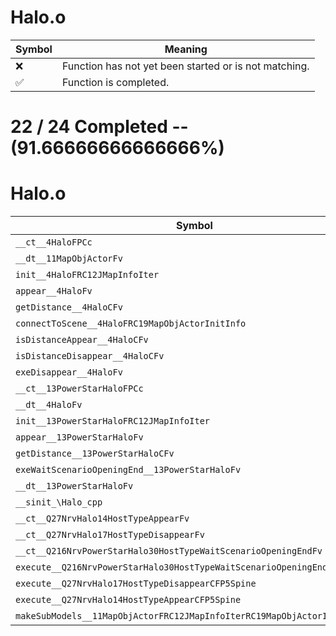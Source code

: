 # Halo.o
| Symbol | Meaning 
| ------------- | ------------- 
| :x: | Function has not yet been started or is not matching. 
| :white_check_mark: | Function is completed. 


# 22 / 24 Completed -- (91.66666666666666%)
# Halo.o
| Symbol | Decompiled? |
| ------------- | ------------- |
| `__ct__4HaloFPCc` | :white_check_mark: |
| `__dt__11MapObjActorFv` | :white_check_mark: |
| `init__4HaloFRC12JMapInfoIter` | :x: |
| `appear__4HaloFv` | :white_check_mark: |
| `getDistance__4HaloCFv` | :white_check_mark: |
| `connectToScene__4HaloFRC19MapObjActorInitInfo` | :white_check_mark: |
| `isDistanceAppear__4HaloCFv` | :white_check_mark: |
| `isDistanceDisappear__4HaloCFv` | :x: |
| `exeDisappear__4HaloFv` | :white_check_mark: |
| `__ct__13PowerStarHaloFPCc` | :white_check_mark: |
| `__dt__4HaloFv` | :white_check_mark: |
| `init__13PowerStarHaloFRC12JMapInfoIter` | :white_check_mark: |
| `appear__13PowerStarHaloFv` | :white_check_mark: |
| `getDistance__13PowerStarHaloCFv` | :white_check_mark: |
| `exeWaitScenarioOpeningEnd__13PowerStarHaloFv` | :white_check_mark: |
| `__dt__13PowerStarHaloFv` | :white_check_mark: |
| `__sinit_\Halo_cpp` | :white_check_mark: |
| `__ct__Q27NrvHalo14HostTypeAppearFv` | :white_check_mark: |
| `__ct__Q27NrvHalo17HostTypeDisappearFv` | :white_check_mark: |
| `__ct__Q216NrvPowerStarHalo30HostTypeWaitScenarioOpeningEndFv` | :white_check_mark: |
| `execute__Q216NrvPowerStarHalo30HostTypeWaitScenarioOpeningEndCFP5Spine` | :white_check_mark: |
| `execute__Q27NrvHalo17HostTypeDisappearCFP5Spine` | :white_check_mark: |
| `execute__Q27NrvHalo14HostTypeAppearCFP5Spine` | :white_check_mark: |
| `makeSubModels__11MapObjActorFRC12JMapInfoIterRC19MapObjActorInitInfo` | :white_check_mark: |
